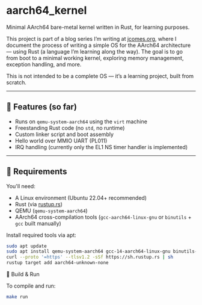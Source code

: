 # aarch64_kernel

Minimal AArch64 bare-metal kernel written in Rust, for learning purposes.

This project is part of a blog series I’m writing at [jcomes.org](https://jcomes.org/), where I document the process of writing a simple OS for the AArch64 architecture — using Rust (a language I’m learning along the way). The goal is to go from boot to a minimal working kernel, exploring memory management, exception handling, and more.

This is not intended to be a complete OS — it’s a learning project, built from scratch.

---

## 🧱 Features (so far)

- Runs on `qemu-system-aarch64` using the `virt` machine
- Freestanding Rust code (no `std`, no runtime)
- Custom linker script and boot assembly
- Hello world over MMIO UART (PL011)
- IRQ handling (currently only the EL1 NS timer handler is implemented)

---

## 🔧 Requirements

You'll need:

- A Linux environment (Ubuntu 22.04+ recommended)
- Rust (via [rustup.rs](https://rustup.rs))
- QEMU (`qemu-system-aarch64`)
- AArch64 cross-compilation tools (`gcc-aarch64-linux-gnu` or `binutils` + `gcc` built manually)

Install required tools via apt:

```bash
sudo apt update
sudo apt install qemu-system-aarch64 gcc-14-aarch64-linux-gnu binutils-aarch64-linux-gnu
curl --proto '=https' --tlsv1.2 -sSf https://sh.rustup.rs | sh
rustup target add aarch64-unknown-none
```

🚀 Build & Run

To compile and run:

```bash
make run
```
